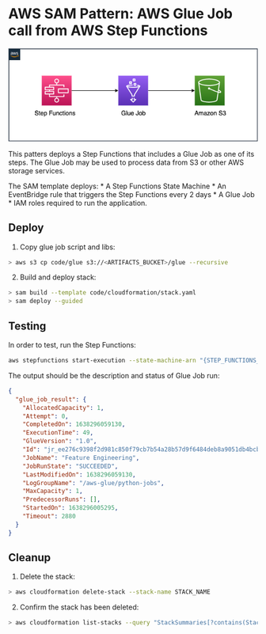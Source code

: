 # AWS SAM Pattern: AWS Glue Job call from AWS Step Functions 
![glue-step-functions](glue-to-sf.drawio.png)

This patters deploys a Step Functions that includes a Glue Job as one of its steps. The Glue Job may be used to process data from S3 or other AWS storage services. 

The SAM template deploys:
    * A Step Functions State Machine
    * An EventBridge rule that triggers the Step Functions every 2 days
    * A Glue Job
    * IAM roles required to run the application.


## Deploy
1. Copy glue job script and libs:

```bash
> aws s3 cp code/glue s3://<ARTIFACTS_BUCKET>/glue --recursive
```

2. Build and deploy stack: 

```bash
> sam build --template code/cloudformation/stack.yaml
> sam deploy --guided
```

## Testing
In order to test, run the Step Functions:

```bash
aws stepfunctions start-execution --state-machine-arn "{STEP_FUNCTIONS_ARN}"
```

The output should be the description and status of Glue Job run:

```json
{
  "glue_job_result": {
    "AllocatedCapacity": 1,
    "Attempt": 0,
    "CompletedOn": 1638296059130,
    "ExecutionTime": 49,
    "GlueVersion": "1.0",
    "Id": "jr_ee276c9398f2d981c850f79cb7b54a28b57d9f6484deb8a9051db4bcbbc12d1f",
    "JobName": "Feature Engineering",
    "JobRunState": "SUCCEEDED",
    "LastModifiedOn": 1638296059130,
    "LogGroupName": "/aws-glue/python-jobs",
    "MaxCapacity": 1,
    "PredecessorRuns": [],
    "StartedOn": 1638296005295,
    "Timeout": 2880
  }
}
```

## Cleanup
1. Delete the stack: 
```bash
> aws cloudformation delete-stack --stack-name STACK_NAME
```
2. Confirm the stack has been deleted: 
```bash
> aws cloudformation list-stacks --query "StackSummaries[?contains(StackName,'STACK_NAME')].StackStatus"
```
